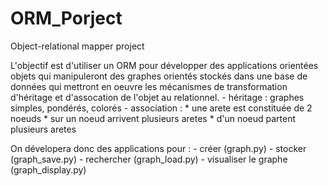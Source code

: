 # ORM_Porject
Object-relational mapper project 

L'objectif est d'utiliser un ORM pour développer des applications orientées objets 
qui manipuleront des graphes orientés stockés dans une base de données qui mettront en oeuvre les
mécanismes de transformation d'héritage et d'assocation de l'objet au relationnel.
    - héritage : graphes simples, pondérés, colorés
    - association : 
           * une arete est constituée de 2 noeuds
           * sur un noeud arrivent plusieurs aretes
           * d'un noeud partent plusieurs aretes

On dévelopera donc des applications pour :
    - créer (graph.py)
    - stocker (graph_save.py)
    - rechercher (graph_load.py)
    - visualiser le graphe (graph_display.py)
